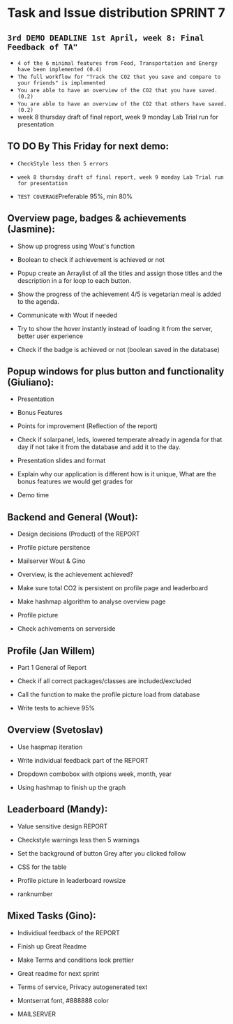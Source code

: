 # Task and Issue distribution SPRINT 7

## `3rd DEMO DEADLINE 1st April, week 8: Final Feedback of TA"`

* `4 of the 6 minimal features from Food, Transportation and Energy have been implemented (0.4)`
* `The full workflow for "Track the CO2 that you save and compare to your friends" is implemented`
* `You are able to have an overview of the CO2 that you have saved. (0.2)`
* `You are able to have an overview of the CO2 that others have saved. (0.2)`
* week 8 thursday draft of final report, week 9 monday Lab Trial run for presentation

## TO DO By This Friday for next demo:
* `CheckStyle less then 5 errors`

* `week 8 thursday draft of final report, week 9 monday Lab Trial run for presentation`
* `TEST COVERAGE`Preferable 95%, min 80%

## Overview page, badges & achievements (Jasmine):

* Show up progress using Wout's function
* Boolean to check if achievement is achieved or not

* Popup create an Arraylist of all the titles and assign those titles and the description in a for loop to each button.
* Show the progress of the achievement 4/5 is vegetarian meal is added to the agenda.
* Communicate with Wout if needed
* Try to show the hover instantly instead of loading it from the server, better user experience
* Check if the badge is achieved or not (boolean saved in the database)

## Popup windows for plus button and functionality (Giuliano):

* Presentation
* Bonus Features
* Points for improvement (Reflection of the report)

* Check if solarpanel, leds, lowered temperate already in agenda for that day if not take it from the database and add it to the day.
* Presentation slides and format
* Explain why our application is different how is it unique, What are the bonus features we would get grades for
* Demo time

## Backend and General (Wout):

* Design decisions (Product) of the REPORT
* Profile picture persitence
* Mailserver Wout & Gino
* Overview, is the achievement achieved?

* Make sure total CO2 is persistent on profile page and leaderboard
* Make hashmap algorithm to analyse overview page
* Profile picture
* Check achivements on serverside

## Profile (Jan Willem)

* Part 1 General of Report

* Check if all correct packages/classes are included/excluded
* Call the function to make the profile picture load from database
* Write tests to achieve 95%

## Overview (Svetoslav)

* Use haspmap iteration
* Write individual feedback part of the REPORT

* Dropdown combobox with otpions week, month, year
* Using hashmap to finish up the graph

## Leaderboard (Mandy):

* Value sensitive design REPORT
* Checkstyle warnings less then 5 warnings

* Set the background of button Grey after you clicked follow
* CSS for the table
* Profile picture in leaderboard rowsize
* ranknumber


## Mixed Tasks (Gino): 

* Individiual feedback of the REPORT

* Finish up Great Readme
* Make Terms and conditions look prettier

* Great readme for next sprint
* Terms of service, Privacy autogenerated text
* Montserrat font, #888888 color 
* MAILSERVER